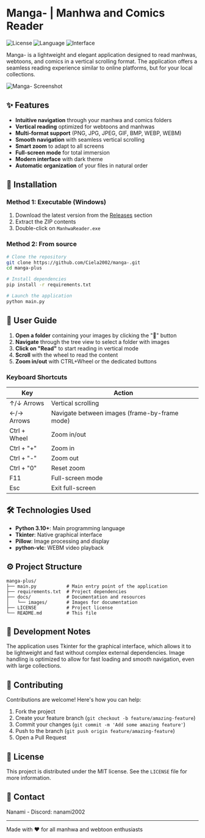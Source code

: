 # Manga- | Manhwa and Comics Reader

![License](https://img.shields.io/badge/licence-MIT-blue) ![Language](https://img.shields.io/badge/Python-3.10-yellow) ![Interface](https://img.shields.io/badge/Interface-Tkinter-green)

Manga- is a lightweight and elegant application designed to read manhwas, webtoons, and comics in a vertical scrolling format. The application offers a seamless reading experience similar to online platforms, but for your local collections.

![Manga- Screenshot](docs/images/screenshot.png)

## ✨ Features

- **Intuitive navigation** through your manhwa and comics folders
- **Vertical reading** optimized for webtoons and manhwas
- **Multi-format support** (PNG, JPG, JPEG, GIF, BMP, WEBP, WEBM)
- **Smooth navigation** with seamless vertical scrolling
- **Smart zoom** to adapt to all screens
- **Full-screen mode** for total immersion
- **Modern interface** with dark theme
- **Automatic organization** of your files in natural order

## 🚀 Installation

### Method 1: Executable (Windows)

1. Download the latest version from the [Releases](https://github.com/your-username/manga-plus/releases) section
2. Extract the ZIP contents
3. Double-click on `ManhwaReader.exe`

### Method 2: From source

```bash
# Clone the repository
git clone https://github.com/Ciela2002/manga-.git
cd manga-plus

# Install dependencies
pip install -r requirements.txt

# Launch the application
python main.py
```

## 📖 User Guide

1. **Open a folder** containing your images by clicking the "📂" button
2. **Navigate** through the tree view to select a folder with images
3. **Click on "Read"** to start reading in vertical mode
4. **Scroll** with the wheel to read the content
5. **Zoom in/out** with CTRL+Wheel or the dedicated buttons

### Keyboard Shortcuts

| Key | Action |
|--------|--------|
| ↑/↓ Arrows | Vertical scrolling |
| ←/→ Arrows | Navigate between images (frame-by-frame mode) |
| Ctrl + Wheel | Zoom in/out |
| Ctrl + "+" | Zoom in |
| Ctrl + "-" | Zoom out |
| Ctrl + "0" | Reset zoom |
| F11 | Full-screen mode |
| Esc | Exit full-screen |

## 🛠️ Technologies Used

- **Python 3.10+**: Main programming language
- **Tkinter**: Native graphical interface
- **Pillow**: Image processing and display
- **python-vlc**: WEBM video playback

## ⚙️ Project Structure

```
manga-plus/
├── main.py           # Main entry point of the application
├── requirements.txt  # Project dependencies
├── docs/             # Documentation and resources
│   └── images/       # Images for documentation
├── LICENSE           # Project license
└── README.md         # This file
```

## 📝 Development Notes

The application uses Tkinter for the graphical interface, which allows it to be lightweight and fast without complex external dependencies. Image handling is optimized to allow for fast loading and smooth navigation, even with large collections.

## 🤝 Contributing

Contributions are welcome! Here's how you can help:

1. Fork the project
2. Create your feature branch (`git checkout -b feature/amazing-feature`)
3. Commit your changes (`git commit -m 'Add some amazing feature'`)
4. Push to the branch (`git push origin feature/amazing-feature`)
5. Open a Pull Request

## 📜 License

This project is distributed under the MIT license. See the `LICENSE` file for more information.

## 💬 Contact

Nanami - Discord: nanami2002

---

Made with ❤️ for all manhwa and webtoon enthusiasts 
